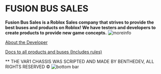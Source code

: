 # FUSION BUS SALES

**Fusion Bus Sales is a Roblox Sales company that strives to provide the best buses and products on Roblox!  We have testers and developers to create products to provide new game concepts.**
![moreinfo](https://github.com/user-attachments/assets/63cf040a-c5aa-4aff-87b1-df3367065767)

[About the Developer](https://ben-thedev.github.io/FusionBusSalesAboutTheDeveloper/)

[Docs to all products and buses (Includes rules)](https://ben-thedev.github.io/fusionbussalesdocs/)


** THE VAR1 CHASSIS WAS SCRIPTED AND MADE BY BENTHEDEV, ALL RIGHTS RESERVED ©
![bottom bar](https://github.com/user-attachments/assets/cfe3dac1-1f38-49ed-ae1e-04bb2127ea2c)
